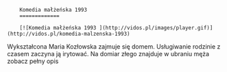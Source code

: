 
        Komedia małżeńska 1993 
        =============
        
        [![Komedia małżeńska 1993 ](http://vidos.pl/images/player.gif)](http://vidos.pl/komedia-malzenska-1993)
        
        
 Wykształcona Maria Kozłowska zajmuje się domem. Usługiwanie rodzinie z czasem zaczyna ją irytować. Na domiar złego znajduje w ubraniu męża zobacz pełny opis
    